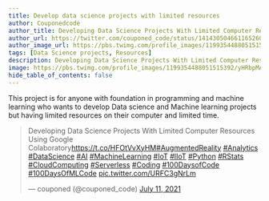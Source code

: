 ```yaml
---
title: Develop data science projects with limited resources
author: Couponedcode
author_title: Developing Data Science Projects With Limited Computer Resources Using Google Colaboratory
author_url: https://twitter.com/couponed_code/status/1414305046611652609
author_image_url: https://pbs.twimg.com/profile_images/1199354488051515392/yHRbpMAp_400x400.jpg
tags: [Data Science projects, Resources]
description: Developing Data Science Projects With Limited Computer Resources Using Google Colaboratory
image: https://pbs.twimg.com/profile_images/1199354488051515392/yHRbpMAp_400x400.jpg
hide_table_of_contents: false
---
```

This project is for anyone with foundation in programming and machine learning who wants to develop Data science and Machine learning projects but having limited resources on their computer and limited time.

<blockquote class="twitter-tweet"><p lang="en" dir="ltr">Developing Data Science Projects With Limited Computer Resources Using Google Colaboratory<a href="https://t.co/HFOtVvXyHM">https://t.co/HFOtVvXyHM</a><a href="https://twitter.com/hashtag/AugmentedReality?src=hash&amp;ref_src=twsrc%5Etfw">#AugmentedReality</a> <a href="https://twitter.com/hashtag/Analytics?src=hash&amp;ref_src=twsrc%5Etfw">#Analytics</a> <a href="https://twitter.com/hashtag/DataScience?src=hash&amp;ref_src=twsrc%5Etfw">#DataScience</a> <a href="https://twitter.com/hashtag/AI?src=hash&amp;ref_src=twsrc%5Etfw">#AI</a> <a href="https://twitter.com/hashtag/MachineLearning?src=hash&amp;ref_src=twsrc%5Etfw">#MachineLearning</a> <a href="https://twitter.com/hashtag/IoT?src=hash&amp;ref_src=twsrc%5Etfw">#IoT</a> <a href="https://twitter.com/hashtag/IIoT?src=hash&amp;ref_src=twsrc%5Etfw">#IIoT</a> <a href="https://twitter.com/hashtag/Python?src=hash&amp;ref_src=twsrc%5Etfw">#Python</a> <a href="https://twitter.com/hashtag/RStats?src=hash&amp;ref_src=twsrc%5Etfw">#RStats</a> <a href="https://twitter.com/hashtag/CloudComputing?src=hash&amp;ref_src=twsrc%5Etfw">#CloudComputing</a> <a href="https://twitter.com/hashtag/Serverless?src=hash&amp;ref_src=twsrc%5Etfw">#Serverless</a> <a href="https://twitter.com/hashtag/Coding?src=hash&amp;ref_src=twsrc%5Etfw">#Coding</a> <a href="https://twitter.com/hashtag/100DaysofCode?src=hash&amp;ref_src=twsrc%5Etfw">#100DaysofCode</a> <a href="https://twitter.com/hashtag/100DaysOfMLCode?src=hash&amp;ref_src=twsrc%5Etfw">#100DaysOfMLCode</a> <a href="https://t.co/URFC3gNrLm">pic.twitter.com/URFC3gNrLm</a></p>&mdash; couponed (@couponed_code) <a href="https://twitter.com/couponed_code/status/1414305046611652609?ref_src=twsrc%5Etfw">July 11, 2021</a></blockquote> <script async src="https://platform.twitter.com/widgets.js" charset="utf-8"></script>
